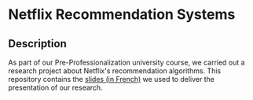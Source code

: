 # Netflix Recommendation Systems

## Description

As part of our Pre-Professionalization university course, we carried out a research project about Netflix's recommendation algorithms.
This repository contains the [slides (in French)](./Main.pdf) we used to deliver the presentation of our research.
